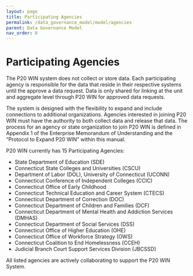 ```yaml
---
layout: page
title: Participating Agencies
permalink: /data_governance_model/model/agencies
parent: Data Governance Model
nav_order: 8
---
```


# Participating Agencies

The P20 WIN system does not collect or store data. Each participating agency is responsible for the data that reside in their respective systems until the approve a data request. Data is only shared for linking at the unit and aggregate level through P20 WIN for approved data requests.  

The system is designed with the flexibility to expand and include connections to additional organizations. Agencies interested in joining P20 WIN must have the authority to both collect data and release that data. The process for an agency or state organization to join P20 WIN is defined in Appendix 1 of the Enterprise Memorandum of Understanding and the “Protocol to Expand P20 WIN” within this manual.

P20 WIN currently has 15 Participating Agencies: 

- State Department of Education (SDE)
- Connecticut State Colleges and Universities (CSCU)
- Department of Labor (DOL), University of Connecticut (UCONN)
- Connecticut Conference of Independent Colleges (CCIC)
- Connecticut Office of Early Childhood
- Connecticut Technical Education and Career System (CTECS)
- Connecticut Department of Correction (DOC)
- Connecticut Department of Children and Families (DCF)
- Connecticut Department of Mental Health and Addiction Services (DMHAS)
- Connecticut Department of Social Services (DSS)
- Connecticut Office of Higher Education (OHE)
- Connecticut Office of Workforce Strategy (OWS)
- Connecticut Coalition to End Homelessness (CCEH)
- Judicial Branch Court Support Services Division (JBCSSD)

All listed agencies are actively collaborating to support the P20 WIN System. 
